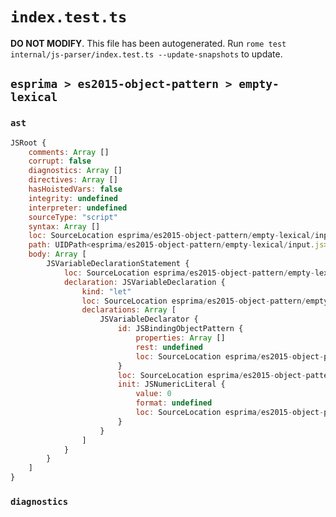 # `index.test.ts`

**DO NOT MODIFY**. This file has been autogenerated. Run `rome test internal/js-parser/index.test.ts --update-snapshots` to update.

## `esprima > es2015-object-pattern > empty-lexical`

### `ast`

```javascript
JSRoot {
	comments: Array []
	corrupt: false
	diagnostics: Array []
	directives: Array []
	hasHoistedVars: false
	integrity: undefined
	interpreter: undefined
	sourceType: "script"
	syntax: Array []
	loc: SourceLocation esprima/es2015-object-pattern/empty-lexical/input.js 1:0-2:0
	path: UIDPath<esprima/es2015-object-pattern/empty-lexical/input.js>
	body: Array [
		JSVariableDeclarationStatement {
			loc: SourceLocation esprima/es2015-object-pattern/empty-lexical/input.js 1:0-1:10
			declaration: JSVariableDeclaration {
				kind: "let"
				loc: SourceLocation esprima/es2015-object-pattern/empty-lexical/input.js 1:0-1:10
				declarations: Array [
					JSVariableDeclarator {
						id: JSBindingObjectPattern {
							properties: Array []
							rest: undefined
							loc: SourceLocation esprima/es2015-object-pattern/empty-lexical/input.js 1:4-1:6
						}
						loc: SourceLocation esprima/es2015-object-pattern/empty-lexical/input.js 1:4-1:10
						init: JSNumericLiteral {
							value: 0
							format: undefined
							loc: SourceLocation esprima/es2015-object-pattern/empty-lexical/input.js 1:9-1:10
						}
					}
				]
			}
		}
	]
}
```

### `diagnostics`

```

```

